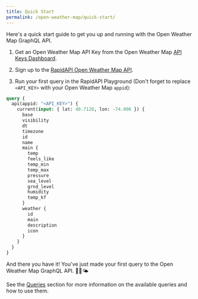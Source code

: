 ```yaml
---
title: Quick Start
permalink: /open-weather-map/quick-start/
---
```


Here's a quick start guide to get you up and running with the Open Weather Map GraphQL API.

1. Get an Open Weather Map API Key from the Open Weather Map [API Keys Dashboard](https://home.openweathermap.org/api_keys).

2. Sign up to the [RapidAPI Open Weather Map API](https://rapidapi.com/community/api/open-weather-map).

3. Run your first query in the RapidAPI Playground (Don't forget to replace `<API_KEY>` with your Open Weather Map `appid`):

```graphql
query {
  api(appid: "<API_KEY>") {
    current(input: { lat: 40.7128, lon: -74.006 }) {
      base
      visibility
      dt
      timezone
      id
      name
      main {
        temp
        feels_like
        temp_min
        temp_max
        pressure
        sea_level
        grnd_level
        humidity
        temp_kf
      }
      weather {
        id
        main
        description
        icon
      }
    }
  }
}
```

And there you have it! You've just made your first query to the Open Weather Map GraphQL API. 🥳🎉🌤️

See the [Queries](/open-weather-map/queries/) section for more information on the available queries and how to use them.
